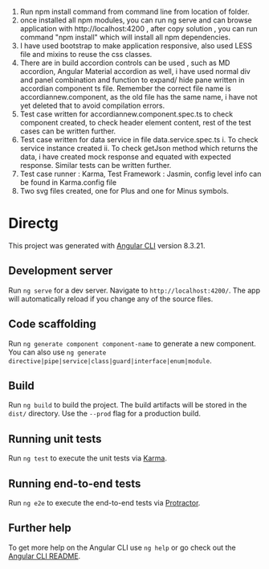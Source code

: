 1. Run npm install command from command line from location of folder.
2. once installed all npm modules, you can run ng serve and can browse application with http://localhost:4200 , after copy solution , you can run command "npm install" which will install all npm dependencies.
3. I have used bootstrap to make application responsive, also used LESS file and mixins to reuse the css classes.
4. There are in build accordion controls can be used , such as MD accordion, Angular Material accordion as well, i have used normal div and panel combination and function to expand/ hide pane written in accordian component ts file.
Remember the correct file name is accordiannew.component, as the old file has the same name, i have not yet deleted that to avoid compilation errors.
5. Test case written for accordiannew.component.spec.ts to check component created, to check header element content, rest of the test cases can be written further.
6. Test case written for data service in file data.service.spec.ts
    i. To check service instance created
    ii. To check getJson method which returns the data, i have created mock response and equated with expected response. Similar tests can be written further.
7. Test case runner : Karma, Test Framework : Jasmin, config level info can be found in Karma.config file
8. Two svg files created, one for Plus and one for Minus symbols.

# Directg

This project was generated with [Angular CLI](https://github.com/angular/angular-cli) version 8.3.21.

## Development server

Run `ng serve` for a dev server. Navigate to `http://localhost:4200/`. The app will automatically reload if you change any of the source files.

## Code scaffolding

Run `ng generate component component-name` to generate a new component. You can also use `ng generate directive|pipe|service|class|guard|interface|enum|module`.

## Build

Run `ng build` to build the project. The build artifacts will be stored in the `dist/` directory. Use the `--prod` flag for a production build.

## Running unit tests

Run `ng test` to execute the unit tests via [Karma](https://karma-runner.github.io).

## Running end-to-end tests

Run `ng e2e` to execute the end-to-end tests via [Protractor](http://www.protractortest.org/).

## Further help

To get more help on the Angular CLI use `ng help` or go check out the [Angular CLI README](https://github.com/angular/angular-cli/blob/master/README.md).
